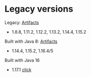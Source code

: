 # Legacy versions

Legacy: [Artifacts](https://github.com/yannicklamprecht/WorldBorderAPI/releases/tag/1.15.2)
- 1.8.8, 1.11.2, 1.12.2, 1.13.2, 1.14.4, 1.15.2

Built with Java 8: [Artifacts](https://github.com/yannicklamprecht/WorldBorderAPI/releases/tag/1.165.0)
- 1.14.4, 1.15.2, 1.16.4/5

Built with Java 16
- 1.17.1 [click](https://github.com/yannicklamprecht/WorldBorderAPI/releases/tag/1.171.0)
